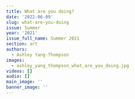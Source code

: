 ```yaml
---
title: What are you doing?
date: '2022-06-09'
slug: what-are-you-doing
issue: Summer
year: '2021'
issue_full_name: Summer 2021
section: art
authors:
  - Ashley Yang-Thompson
images:
  - ashley_yang_thompson_what_are_you_doing.jpg
videos: []
audio: []
main_image: ''
banner_image: ''
---
```


